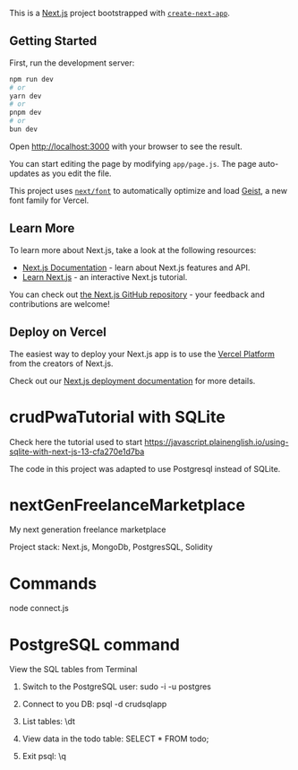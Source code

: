 This is a [Next.js](https://nextjs.org) project bootstrapped with [`create-next-app`](https://github.com/vercel/next.js/tree/canary/packages/create-next-app).

## Getting Started

First, run the development server:

```bash
npm run dev
# or
yarn dev
# or
pnpm dev
# or
bun dev
```

Open [http://localhost:3000](http://localhost:3000) with your browser to see the result.

You can start editing the page by modifying `app/page.js`. The page auto-updates as you edit the file.

This project uses [`next/font`](https://nextjs.org/docs/app/building-your-application/optimizing/fonts) to automatically optimize and load [Geist](https://vercel.com/font), a new font family for Vercel.

## Learn More

To learn more about Next.js, take a look at the following resources:

- [Next.js Documentation](https://nextjs.org/docs) - learn about Next.js features and API.
- [Learn Next.js](https://nextjs.org/learn) - an interactive Next.js tutorial.

You can check out [the Next.js GitHub repository](https://github.com/vercel/next.js) - your feedback and contributions are welcome!

## Deploy on Vercel

The easiest way to deploy your Next.js app is to use the [Vercel Platform](https://vercel.com/new?utm_medium=default-template&filter=next.js&utm_source=create-next-app&utm_campaign=create-next-app-readme) from the creators of Next.js.

Check out our [Next.js deployment documentation](https://nextjs.org/docs/app/building-your-application/deploying) for more details.


# crudPwaTutorial with SQLite
Check here the tutorial used to start https://javascript.plainenglish.io/using-sqlite-with-next-js-13-cfa270e1d7ba

The code in this project was adapted to use Postgresql instead of SQLite.

# nextGenFreelanceMarketplace
My next generation freelance marketplace

Project stack: Next.js, MongoDb, PostgresSQL, Solidity 

# Commands 
node connect.js

# PostgreSQL command
View the SQL tables from Terminal 
1. Switch to the PostgreSQL user:
sudo -i -u postgres

2. Connect to you DB:
psql -d crudsqlapp

3. List tables:
\dt

4. View data in the todo table:
SELECT * FROM todo;

5. Exit psql:
\q




